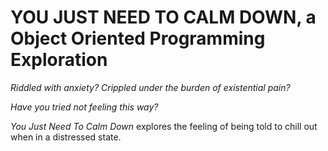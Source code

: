 # YOU JUST NEED TO CALM DOWN, a Object Oriented Programming Exploration

*Riddled with anxiety? Crippled under the burden of existential pain?*

*Have you tried not feeling this way?*

*You Just Need To Calm Down* explores the feeling of being told to chill out when in a distressed state. 